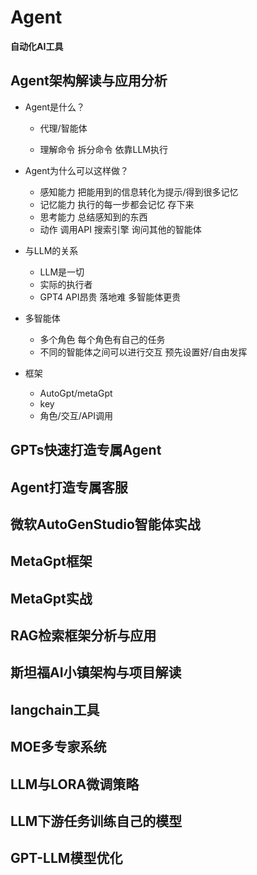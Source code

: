 # Agent

**自动化AI工具**

## Agent架构解读与应用分析

- Agent是什么？

    - 代理/智能体

    - 理解命令 拆分命令 依靠LLM执行 
- Agent为什么可以这样做？

    - 感知能力 把能用到的信息转化为提示/得到很多记忆
    - 记忆能力 执行的每一步都会记忆 存下来
    - 思考能力 总结感知到的东西
    - 动作 调用API 搜索引擎 询问其他的智能体
- 与LLM的关系

    - LLM是一切
    - 实际的执行者
    - GPT4 API昂贵 落地难 多智能体更贵
- 多智能体

    - 多个角色 每个角色有自己的任务
    - 不同的智能体之间可以进行交互  预先设置好/自由发挥
- 框架

    - AutoGpt/metaGpt
    - key
    - 角色/交互/API调用

## GPTs快速打造专属Agent

## Agent打造专属客服

## 微软AutoGenStudio智能体实战

## MetaGpt框架

## MetaGpt实战

## RAG检索框架分析与应用

## 斯坦福AI小镇架构与项目解读

## langchain工具

## MOE多专家系统

## LLM与LORA微调策略

## LLM下游任务训练自己的模型

## GPT-LLM模型优化